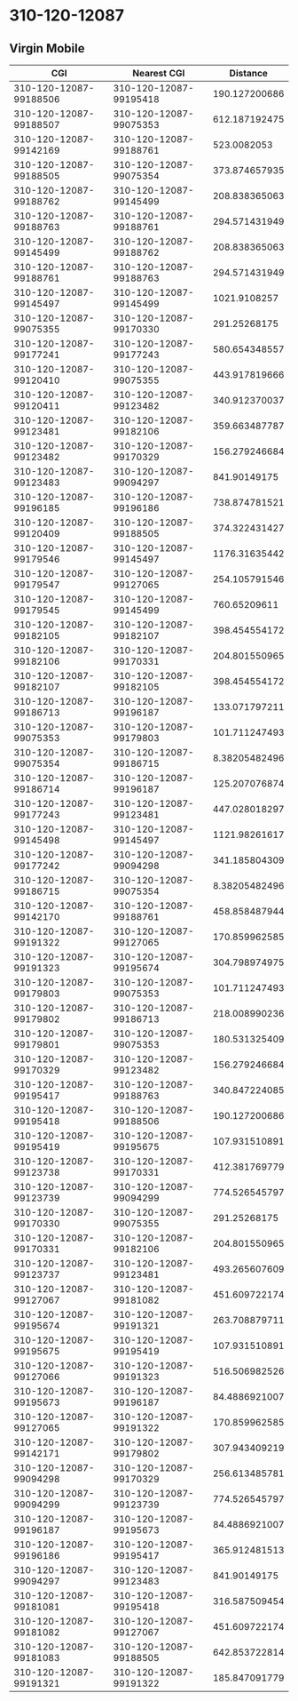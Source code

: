# 310-120-12087
## Virgin Mobile


| CGI | Nearest CGI | Distance |
|-----|-------------|----------|
| 310-120-12087-99188506 | 310-120-12087-99195418 | 190.127200686 |
| 310-120-12087-99188507 | 310-120-12087-99075353 | 612.187192475 |
| 310-120-12087-99142169 | 310-120-12087-99188761 | 523.0082053 |
| 310-120-12087-99188505 | 310-120-12087-99075354 | 373.874657935 |
| 310-120-12087-99188762 | 310-120-12087-99145499 | 208.838365063 |
| 310-120-12087-99188763 | 310-120-12087-99188761 | 294.571431949 |
| 310-120-12087-99145499 | 310-120-12087-99188762 | 208.838365063 |
| 310-120-12087-99188761 | 310-120-12087-99188763 | 294.571431949 |
| 310-120-12087-99145497 | 310-120-12087-99145499 | 1021.9108257 |
| 310-120-12087-99075355 | 310-120-12087-99170330 | 291.25268175 |
| 310-120-12087-99177241 | 310-120-12087-99177243 | 580.654348557 |
| 310-120-12087-99120410 | 310-120-12087-99075355 | 443.917819666 |
| 310-120-12087-99120411 | 310-120-12087-99123482 | 340.912370037 |
| 310-120-12087-99123481 | 310-120-12087-99182106 | 359.663487787 |
| 310-120-12087-99123482 | 310-120-12087-99170329 | 156.279246684 |
| 310-120-12087-99123483 | 310-120-12087-99094297 | 841.90149175 |
| 310-120-12087-99196185 | 310-120-12087-99196186 | 738.874781521 |
| 310-120-12087-99120409 | 310-120-12087-99188505 | 374.322431427 |
| 310-120-12087-99179546 | 310-120-12087-99145497 | 1176.31635442 |
| 310-120-12087-99179547 | 310-120-12087-99127065 | 254.105791546 |
| 310-120-12087-99179545 | 310-120-12087-99145499 | 760.65209611 |
| 310-120-12087-99182105 | 310-120-12087-99182107 | 398.454554172 |
| 310-120-12087-99182106 | 310-120-12087-99170331 | 204.801550965 |
| 310-120-12087-99182107 | 310-120-12087-99182105 | 398.454554172 |
| 310-120-12087-99186713 | 310-120-12087-99196187 | 133.071797211 |
| 310-120-12087-99075353 | 310-120-12087-99179803 | 101.711247493 |
| 310-120-12087-99075354 | 310-120-12087-99186715 | 8.38205482496 |
| 310-120-12087-99186714 | 310-120-12087-99196187 | 125.207076874 |
| 310-120-12087-99177243 | 310-120-12087-99123481 | 447.028018297 |
| 310-120-12087-99145498 | 310-120-12087-99145497 | 1121.98261617 |
| 310-120-12087-99177242 | 310-120-12087-99094298 | 341.185804309 |
| 310-120-12087-99186715 | 310-120-12087-99075354 | 8.38205482496 |
| 310-120-12087-99142170 | 310-120-12087-99188761 | 458.858487944 |
| 310-120-12087-99191322 | 310-120-12087-99127065 | 170.859962585 |
| 310-120-12087-99191323 | 310-120-12087-99195674 | 304.798974975 |
| 310-120-12087-99179803 | 310-120-12087-99075353 | 101.711247493 |
| 310-120-12087-99179802 | 310-120-12087-99186713 | 218.008990236 |
| 310-120-12087-99179801 | 310-120-12087-99075353 | 180.531325409 |
| 310-120-12087-99170329 | 310-120-12087-99123482 | 156.279246684 |
| 310-120-12087-99195417 | 310-120-12087-99188763 | 340.847224085 |
| 310-120-12087-99195418 | 310-120-12087-99188506 | 190.127200686 |
| 310-120-12087-99195419 | 310-120-12087-99195675 | 107.931510891 |
| 310-120-12087-99123738 | 310-120-12087-99170331 | 412.381769779 |
| 310-120-12087-99123739 | 310-120-12087-99094299 | 774.526545797 |
| 310-120-12087-99170330 | 310-120-12087-99075355 | 291.25268175 |
| 310-120-12087-99170331 | 310-120-12087-99182106 | 204.801550965 |
| 310-120-12087-99123737 | 310-120-12087-99123481 | 493.265607609 |
| 310-120-12087-99127067 | 310-120-12087-99181082 | 451.609722174 |
| 310-120-12087-99195674 | 310-120-12087-99191321 | 263.708879711 |
| 310-120-12087-99195675 | 310-120-12087-99195419 | 107.931510891 |
| 310-120-12087-99127066 | 310-120-12087-99191323 | 516.506982526 |
| 310-120-12087-99195673 | 310-120-12087-99196187 | 84.4886921007 |
| 310-120-12087-99127065 | 310-120-12087-99191322 | 170.859962585 |
| 310-120-12087-99142171 | 310-120-12087-99179802 | 307.943409219 |
| 310-120-12087-99094298 | 310-120-12087-99170329 | 256.613485781 |
| 310-120-12087-99094299 | 310-120-12087-99123739 | 774.526545797 |
| 310-120-12087-99196187 | 310-120-12087-99195673 | 84.4886921007 |
| 310-120-12087-99196186 | 310-120-12087-99195417 | 365.912481513 |
| 310-120-12087-99094297 | 310-120-12087-99123483 | 841.90149175 |
| 310-120-12087-99181081 | 310-120-12087-99195418 | 316.587509454 |
| 310-120-12087-99181082 | 310-120-12087-99127067 | 451.609722174 |
| 310-120-12087-99181083 | 310-120-12087-99188505 | 642.853722814 |
| 310-120-12087-99191321 | 310-120-12087-99191322 | 185.847091779 |
